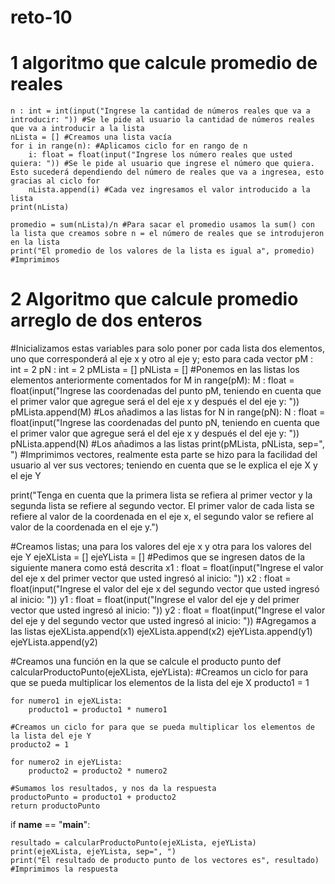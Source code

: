 # reto-10
# 1 algoritmo que calcule promedio de reales 
```
n : int = int(input("Ingrese la cantidad de números reales que va a introducir: ")) #Se le pide al usuario la cantidad de números reales que va a introducir a la lista
nLista = [] #Creamos una lista vacía
for i in range(n): #Aplicamos ciclo for en rango de n
    i: float = float(input("Ingrese los número reales que usted quiera: ")) #Se le pide al usuario que ingrese el número que quiera. Esto sucederá dependiendo del número de reales que va a ingresea, esto gracias al ciclo for
    nLista.append(i) #Cada vez ingresamos el valor introducido a la lista
print(nLista)

promedio = sum(nLista)/n #Para sacar el promedio usamos la sum() con la lista que creamos sobre n = el número de reales que se introdujeron en la lista
print("El promedio de los valores de la lista es igual a", promedio) #Imprimimos

```
# 2 Algoritmo que calcule promedio arreglo de dos enteros 
#Inicializamos estas variables para solo poner por cada lista dos elementos, uno que corresponderá al eje x y otro al eje y; esto para cada vector
pM : int = 2
pN : int = 2
pMLista = []
pNLista = []
#Ponemos en las listas los elementos anteriormente comentados
for M in range(pM):
    M : float = float(input("Ingrese las coordenadas del punto pM, teniendo en cuenta que el primer valor que agregue será el del eje x y después el del eje y: "))
    pMLista.append(M) #Los añadimos a las listas
for N in range(pN):
    N : float = float(input("Ingrese las coordenadas del punto pN, teniendo en cuenta que el primer valor que agregue será el del eje x y después el del eje y: "))
    pNLista.append(N) #Los añadimos a las listas
print(pMLista, pNLista, sep=", ") #Imprimimos vectores, realmente esta parte se hizo para la facilidad del usuario al ver sus vectores; teniendo en cuenta que se le explica el eje X y el eje Y

print("Tenga en cuenta que la primera lista se refiera al primer vector y la segunda lista se refiere al segundo vector. El primer valor de cada lista se refiere al valor de la coordenada en el eje x, el segundo valor se refiere al valor de la coordenada en el eje y.")

#Creamos listas; una para los valores del eje x y otra para los valores del eje Y
ejeXLista = []
ejeYLista = []
#Pedimos que se ingresen datos de la siguiente manera como está descrita
x1 : float = float(input("Ingrese el valor del eje x del primer vector que usted ingresó al inicio: "))
x2 : float = float(input("Ingrese el valor del eje x del segundo vector que usted ingresó al inicio: "))
y1 : float = float(input("Ingrese el valor del eje y del primer vector que usted ingresó al inicio: "))
y2 : float = float(input("Ingrese el valor del eje y del segundo vector que usted ingresó al inicio: "))
#Agregamos a las listas
ejeXLista.append(x1)
ejeXLista.append(x2)
ejeYLista.append(y1)
ejeYLista.append(y2)

#Creamos una función en la que se calcule el producto punto
def calcularProductoPunto(ejeXLista, ejeYLista):
    #Creamos un ciclo for para que se pueda multiplicar los elementos de la lista del eje X
    producto1 = 1

    for numero1 in ejeXLista:
        producto1 = producto1 * numero1
    
    #Creamos un ciclo for para que se pueda multiplicar los elementos de la lista del eje Y
    producto2 = 1

    for numero2 in ejeYLista:
        producto2 = producto2 * numero2

    #Sumamos los resultados, y nos da la respuesta
    productoPunto = producto1 + producto2
    return productoPunto
    
if __name__ == "__main__":

    resultado = calcularProductoPunto(ejeXLista, ejeYLista)
    print(ejeXLista, ejeYLista, sep=", ")
    print("El resultado de producto punto de los vectores es", resultado) #Imprimimos la respuesta

    
 
